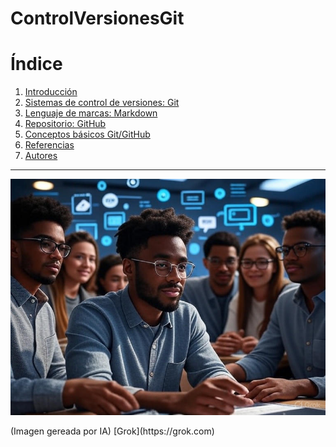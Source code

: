 # ControlVersionesGit

# Índice

1. [Introducción](#introducción)  
2. [Sistemas de control de versiones: Git](#sistemas-de-control-de-versiones-git)  
3. [Lenguaje de marcas: Markdown](markdown.md)  
4. [Repositorio: GitHub](github.md)  
6. [Conceptos básicos Git/GitHub](#conceptos-básicos-gitgithub)  
7. [Referencias](referencias.md)  
8. [Autores](#autores)  

---
<p align="center">
  <img src="/img/2.jpg" alt="![host](/img/2.jpg)" />
</p>
(Imagen gereada por IA)
[Grok](https://grok.com)
